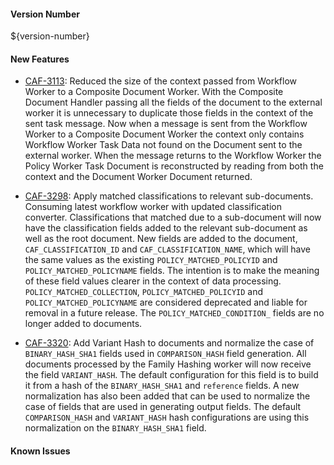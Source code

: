 #### Version Number
${version-number}

#### New Features
- [CAF-3113](https://jira.autonomy.com/browse/CAF-3113): Reduced the size of the context passed from Workflow Worker to a Composite Document Worker.
  With the Composite Document Handler passing all the fields of the document to the external worker it is unnecessary to duplicate those fields in the context of the sent task message. Now when a message is sent from the Workflow Worker to a Composite Document Worker the context only contains Workflow Worker Task Data not found on the Document sent to the external worker. When the message returns to the Workflow Worker the Policy Worker Task Document is reconstructed by reading from both the context and the Document Worker Document returned.
  
- [CAF-3298](https://jira.autonomy.com/browse/CAF-3298): Apply matched classifications to relevant sub-documents.
  Consuming latest workflow worker with updated classification converter. Classifications that matched due to a sub-document will now have the classification fields added to the relevant sub-document as well as the root document. New fields are added to the document, `CAF_CLASSIFICATION_ID` and `CAF_CLASSIFICATION_NAME`, which will have the same values as the existing `POLICY_MATCHED_POLICYID` and `POLICY_MATCHED_POLICYNAME` fields. The intention is to make the meaning of these field values clearer in the context of data processing. `POLICY_MATCHED_COLLECTION`, `POLICY_MATCHED_POLICYID` and `POLICY_MATCHED_POLICYNAME` are considered deprecated and liable for removal in a future release. The `POLICY_MATCHED_CONDITION_` fields are no longer added to documents.
  
- [CAF-3320](https://jira.autonomy.com/browse/CAF-3320): Add Variant Hash to documents and normalize the case of `BINARY_HASH_SHA1` fields used in `COMPARISON_HASH` field generation.
  All documents processed by the Family Hashing worker will now receive the field `VARIANT_HASH`. The default configuration for this field is to build it from a hash of the `BINARY_HASH_SHA1` and `reference` fields. A new normalization has also been added that can be used to normalize the case of fields that are used in generating output fields. The default `COMPARISON_HASH` and `VARIANT_HASH` hash configurations are using this normalization on the `BINARY_HASH_SHA1` field.

#### Known Issues
